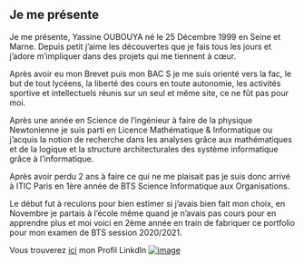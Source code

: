 ## Je me présente

Je me présente, Yassine OUBOUYA né le 25 Décembre 1999 en Seine et Marne. 
Depuis petit j’aime les découvertes que je fais tous les jours et j’adore m’impliquer dans des projets qui me tiennent à cœur. 

Après avoir eu mon Brevet puis mon BAC S je me suis orienté vers la fac, le but de tout lycéens, la liberté des cours en toute autonomie, les activités sportive et intellectuels réunis sur un seul et même site, ce ne fût pas pour moi. 

Après une année en Science de l’ingénieur à faire de la physique Newtonienne je suis parti en Licence Mathématique & Informatique ou j’acquis la notion de recherche dans les analyses grâce aux mathématiques et de la logique et la structure architecturales des système informatique grâce à l’informatique. 

Après avoir perdu 2 ans à faire ce qui ne me plaisait pas je suis donc arrivé à ITIC Paris en 1ère année de BTS Science Informatique aux Organisations. 

Le début fut à reculons pour bien estimer si j’avais bien fait mon choix, en Novembre je partais à l’école même quand je n’avais pas cours pour en apprendre plus et moi voici en 2ème année en train de fabriquer ce portfolio pour mon examen de BTS session 2020/2021.

 
 
Vous trouverez [ici](https://www.linkedin.com/in/yassineoubouya/) mon Profil LinkdIn  [![image](https://user-images.githubusercontent.com/59647512/112840875-2089c900-90a0-11eb-8679-751b35cf3bf3.png)](https://www.linkedin.com/in/yassineoubouya/)

